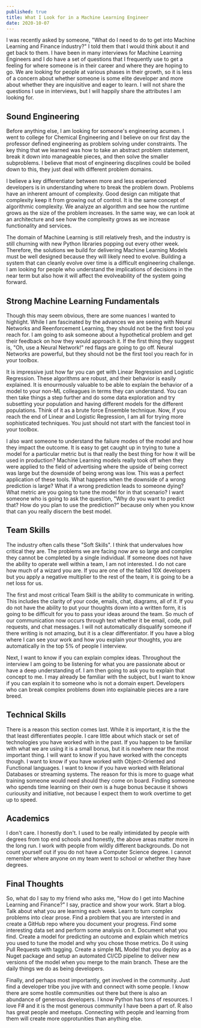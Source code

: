 ```yaml
---
published: true
title: What I Look for in a Machine Learning Engineer
date: 2020-10-07
---
```


I was recently asked by someone, "What do I need to do to get into Machine Learning and Finance industry?" I told them that I would think about it and get back to them. I have been in many interviews for Machine Learning Engineers and I do have a set of questions that I frequently use to get a feeling for where someone is in their career and where they are hoping to go. We are looking for people at various phases in their growth, so it is less of a concern about whether someone is some elite developer and more about whether they are inquisitive and eager to learn. I will not share the questions I use in interviews, but I will happily share the attributes I am looking for.

## Sound Engineering

Before anything else, I am looking for someone's engineering acumen. I went to college for Chemical Engineering and I believe on our first day the professor defined engineering as problem solving under constraints. The key thing that we learned was how to take an abstract problem statement, break it down into manageable pieces, and then solve the smaller subproblems. I believe that most of engineering discplines could be boiled down to this, they just deal with different problem domains.

I believe a key differentiator between more and less experienced developers is in understanding where to break the problem down. Problems have an inherent amount of complexity. Good design can mitigate that complexity keep it from growing out of control. It is the same concept of algorithmic complexity. We analyze an algorithm and see how the runtime grows as the size of the problem increases. In the same way, we can look at an architecture and see how the complexity grows as we increase functionality and services.

The domain of Machine Learning is still relatively fresh, and the industry is still churning with new Python libraries popping out every other week. Therefore, the solutions we build for delivering Machine Learning Models must be well designed because they will likely need to evolve. Building a system that can cleanly evolve over time is a difficult engineering challenge. I am looking for people who understand the implications of decisions in the near term but also how it will affect the evolveability of the system going forward.

## Strong Machine Learning Fundamentals

Though this may seem obvious, there are some nuances I wanted to highlight. While I am fascinated by the advances we are seeing with Neural Networks and Reenforcement Learning, they should not be the first tool you reach for. I am going to ask someone about a hypothetical problem and get their feedback on how they would approach it. If the first thing they suggest is, "Oh, use a Neural Network!" red flags are going to go off. Neural Networks are powerful, but they should not be the first tool you reach for in your toolbox.

It is impressive just how far you can get with Linear Regression and Logistic Regression. These algorithms are robust, and their behavior is easily explained. It is enourmously valuable to be able to explain the behavior of a model to your non-ML colleagues in terms they can understand. You can then take things a step further and do some data exploration and try subsetting your population and having different models for the different populations. Think of it as a brute force Ensemble technique. Now, if you reach the end of Linear and Logistic Regression, I am all for trying more sophisticated techniques. You just should not start with the fanciest tool in your toolbox.

I also want someone to understand the failure modes of the model and how they impact the outcome. It is easy to get caught up in trying to tune a model for a particular metric but is that really the best thing for how it will be used in production? Machine Learning models really took off when they were applied to the field of advertising where the upside of being correct was large but the downside of being wrong was low. This was a perfect application of these tools. What happens when the downside of a wrong prediction is large? What if a wrong prediction leads to someone dying? What metric are you going to tune the model for in that scenario? I want someone who is going to ask the question, "Why do you want to predict that? How do you plan to use the prediction?" because only when you know that can you really discern the best model.

## Team Skills

The industry often calls these "Soft Skills". I think that undervalues how critical they are. The problems we are facing now are so large and complex they cannot be completed by a single individual. If someone does not have the ability to operate well within a team, I am not interested. I do not care how much of a wizard you are. If you are one of the fabled 10X developers but you apply a negative multiplier to the rest of the team, it is going to be a net loss for us.

The first and most critical Team Skill is the ability to communicate in writing. This includes the clarity of your code, emails, chat, diagrams, all of it. If you do not have the ability to put your thoughts down into a written form, it is going to be difficult for you to pass your ideas around the team. So much of our communication now occurs through text whether it be email, code, pull requests, and chat messages. I will not automatically disqualify someone if there writing is not amazing, but it is a clear differentiator. If you have a blog where I can see your work and how you explain your thoughts, you are automatically in the top 5% of people I interview.

Next, I want to know if you can explain complex ideas. Throughout the interview I am going to be listening for what you are passionate about or have a deep understanding of. I am then going to ask you to explain that concept to me. I may already be familiar with the subject, but I want to know if you can explain it to someone who is not a domain expert. Developers who can break complex problems down into explainable pieces are a rare breed.

## Technical Skills

There is a reason this section comes last. While it is important, it is the the that least differentiates people. I care little about which stack or set of technologies you have worked with in the past. If you happen to be familiar with what we are using it is a small bonus, but it is nowhere near the most important thing. I will want to know if you have worked with the concepts though. I want to know if you have worked with Object-Oriented and Functional languages. I want to know if you have worked with Relational Databases or streaming systems. The reason for this is more to guage what training someone would need should they come on board. Finding someone who spends time learning on their own is a huge bonus because it shows curiousity and initiative, not because I expect them to work overtime to get up to speed.

## Academics

I don't care. I honestly don't. I used to be really intimidated by people with degrees from top end schools and honestly, the above areas matter more in the long run. I work with people from wildly different backgrounds. Do not count yourself out if you do not have a Computer Science degree. I cannot remember where anyone on my team went to school or whether they have degrees.

## Final Thoughts

So, what do I say to my friend who asks me, "How do I get into Machine Learning and Finance?" I say, practice and show your work. Start a blog. Talk about what you are learning each week. Learn to turn complex problems into clear prose. Find a problem that you are intersted in and create a GitHub repo where you document your progress. Find some interesting data set and perform some analysis on it. Document what you find. Create a model for predicting an outcome and explain which metrics you used to tune the model and why you chose those metrics. Do it using Pull Requests with tagging. Create a simple ML Model that you deploy as a Nuget package and setup an automated CI/CD pipeline to deliver new versions of the model when you merge to the main branch. These are the daily things we do as being developers.

Finally, and perhaps most importantly, get involved in the community. Just find a developer tribe you jive with and connect with some people. I know there are some hostile communities out there but there is also an abundance of generous developers. I know Python has tons of resources. I love F# and it is the most generous community I have been a part of. R also has great people and meetups. Connecting with people and learning from them will create more opprotunities than anything else.
